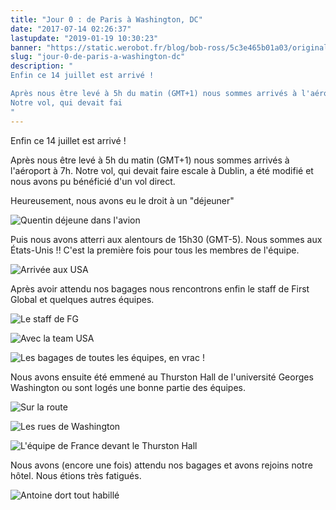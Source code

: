 ```yaml
---
title: "Jour 0 : de Paris à Washington, DC"
date: "2017-07-14 02:26:37"
lastupdate: "2019-01-19 10:30:23"
banner: "https://static.werobot.fr/blog/bob-ross/5c3e465b01a03/original.jpg"
slug: "jour-0-de-paris-a-washington-dc"
description: " 
Enfin ce 14 juillet est arrivé !

Après nous être levé à 5h du matin (GMT+1) nous sommes arrivés à l'aéroport à 7h.
Notre vol, qui devait fai
"
---
```

Enfin ce 14 juillet est arrivé !

Après nous être levé à 5h du matin (GMT+1) nous sommes arrivés à l'aéroport à 7h.
Notre vol, qui devait faire escale à Dublin, a été modifié et nous avons pu bénéficié d'un vol direct.

Heureusement, nous avons eu le droit à un "déjeuner"

![Quentin déjeune dans l'avion](https://static.werobot.fr/blog/bob-ross/5c3e465b7e066/50.jpg "Quentin déjeune dans l'avion")

Puis nous avons atterri aux alentours de 15h30 (GMT-5).
Nous sommes aux États-Unis !! C'est la première fois pour tous les membres de l'équipe. 

![Arrivée aux USA](https://static.werobot.fr/blog/bob-ross/5c3e465b01a03/50.jpg "Arrivée aux USA")

Après avoir attendu nos bagages nous rencontrons enfin le staff de First Global et quelques autres équipes.

![Le staff de FG](https://static.werobot.fr/blog/bob-ross/5c3e465c5002a/50.jpg "Le staff de FG")

![Avec la team USA](https://static.werobot.fr/blog/bob-ross/5c3e465cb1efd/50.jpg "Avec la team USA")

![Les bagages de toutes les équipes, en vrac !](https://static.werobot.fr/blog/bob-ross/5c3e465d1fec4/50.jpg "Les bagages de toutes les équipes, en vrac !")

Nous avons ensuite été emmené au Thurston Hall de l'université Georges Washington ou sont logés une bonne partie des équipes.

![Sur la route](https://static.werobot.fr/blog/bob-ross/5c3e465d8411b/50.jpg "Sur la route")

![Les rues de Washington](https://static.werobot.fr/blog/bob-ross/5c3e465e29ca4/50.jpg "Les rues de Washington")

![L'équipe de France devant le Thurston Hall](https://static.werobot.fr/blog/bob-ross/5c3e465e8e5fb/50.jpg "L'équipe de France devant le Thurston Hall")

Nous avons (encore une fois) attendu nos bagages et avons rejoins notre hôtel.
Nous étions très fatigués.

![Antoine dort tout habillé](https://static.werobot.fr/blog/bob-ross/5c3e465f29d0a/50.jpg "Antoine dort tout habillé")

    